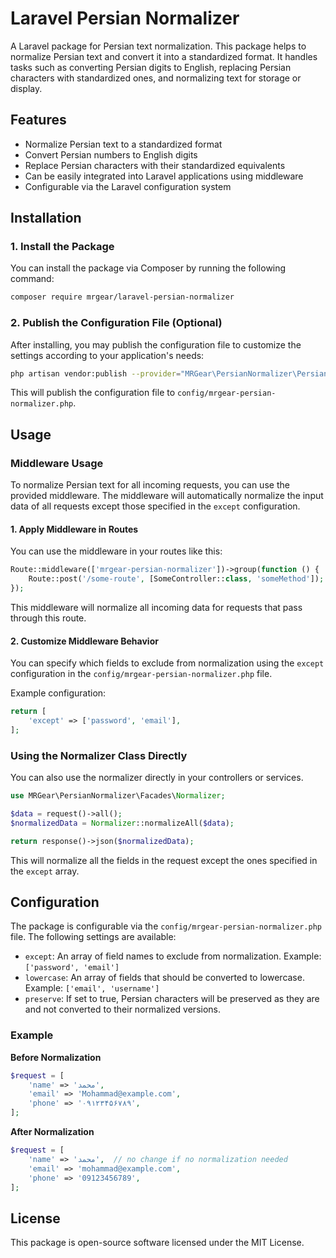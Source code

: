 
# Laravel Persian Normalizer

A Laravel package for Persian text normalization. This package helps to normalize Persian text and convert it into a standardized format. It handles tasks such as converting Persian digits to English, replacing Persian characters with standardized ones, and normalizing text for storage or display.

## Features

- Normalize Persian text to a standardized format
- Convert Persian numbers to English digits
- Replace Persian characters with their standardized equivalents
- Can be easily integrated into Laravel applications using middleware
- Configurable via the Laravel configuration system

## Installation

### 1. Install the Package

You can install the package via Composer by running the following command:

```bash
composer require mrgear/laravel-persian-normalizer
```

### 2. Publish the Configuration File (Optional)
After installing, you may publish the configuration file to customize the settings according to your application's needs:

```bash
php artisan vendor:publish --provider="MRGear\PersianNormalizer\PersianNormalizerServiceProvider" --tag="config"
```
This will publish the configuration file to `config/mrgear-persian-normalizer.php`.

## Usage

### Middleware Usage
To normalize Persian text for all incoming requests, you can use the provided middleware. The middleware will automatically normalize the input data of all requests except those specified in the `except` configuration.

#### 1. Apply Middleware in Routes
You can use the middleware in your routes like this:

```php
Route::middleware(['mrgear-persian-normalizer'])->group(function () {
    Route::post('/some-route', [SomeController::class, 'someMethod']);
});
```
This middleware will normalize all incoming data for requests that pass through this route.

#### 2. Customize Middleware Behavior
You can specify which fields to exclude from normalization using the `except` configuration in the `config/mrgear-persian-normalizer.php` file.

Example configuration:

```php
return [
    'except' => ['password', 'email'],
];
```

### Using the Normalizer Class Directly
You can also use the normalizer directly in your controllers or services.

```php
use MRGear\PersianNormalizer\Facades\Normalizer;

$data = request()->all();
$normalizedData = Normalizer::normalizeAll($data);

return response()->json($normalizedData);
```
This will normalize all the fields in the request except the ones specified in the `except` array.

## Configuration
The package is configurable via the `config/mrgear-persian-normalizer.php` file. The following settings are available:

- `except`: An array of field names to exclude from normalization. Example: `['password', 'email']`
- `lowercase`: An array of fields that should be converted to lowercase. Example: `['email', 'username']`
- `preserve`: If set to true, Persian characters will be preserved as they are and not converted to their normalized versions.

### Example

**Before Normalization**

```php
$request = [
    'name' => 'محمد',
    'email' => 'Mohammad@example.com',
    'phone' => '۰۹۱۲۳۴۵۶۷۸۹',
];
```

**After Normalization**

```php
$request = [
    'name' => 'محمد',  // no change if no normalization needed
    'email' => 'mohammad@example.com',
    'phone' => '09123456789',
];
```

## License
This package is open-source software licensed under the MIT License.
